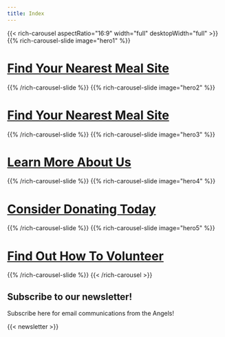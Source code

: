 ```yaml
--- 
title: Index
---
```


{{< rich-carousel aspectRatio="16:9" width="full" desktopWidth="full" >}}
{{% rich-carousel-slide image="hero1" %}}
# [Find Your Nearest Meal Site](/meals)
{{% /rich-carousel-slide %}}
{{% rich-carousel-slide image="hero2" %}}
# [Find Your Nearest Meal Site](/meals)
{{% /rich-carousel-slide %}}
{{% rich-carousel-slide image="hero3" %}}
# [Learn More About Us](/about-us)
{{% /rich-carousel-slide %}}
{{% rich-carousel-slide image="hero4" %}}
# [Consider Donating Today](/donate)
{{% /rich-carousel-slide %}}
{{% rich-carousel-slide image="hero5" %}}
# [Find Out How To Volunteer](/get-involved)
{{% /rich-carousel-slide %}}
{{< /rich-carousel >}}

## Subscribe to our newsletter!

Subscribe here for email communications from the Angels! 

{{< newsletter >}} 
